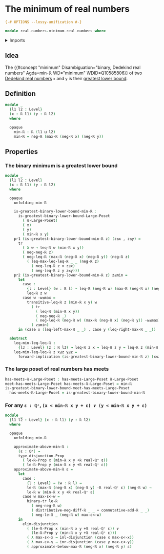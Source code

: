 # The minimum of real numbers

```agda
{-# OPTIONS --lossy-unification #-}

module real-numbers.minimum-real-numbers where
```

<details><summary>Imports</summary>

```agda
open import elementary-number-theory.positive-rational-numbers

open import foundation.binary-transport
open import foundation.dependent-pair-types
open import foundation.disjunction
open import foundation.empty-types
open import foundation.identity-types
open import foundation.logical-equivalences
open import foundation.transport-along-identifications
open import foundation.universe-levels

open import order-theory.greatest-lower-bounds-large-posets
open import order-theory.large-meet-semilattices

open import real-numbers.addition-real-numbers
open import real-numbers.dedekind-real-numbers
open import real-numbers.difference-real-numbers
open import real-numbers.inequality-real-numbers
open import real-numbers.maximum-real-numbers
open import real-numbers.negation-real-numbers
open import real-numbers.rational-real-numbers
open import real-numbers.strict-inequality-real-numbers
```

</details>

## Idea

The
{{#concept "minimum" Disambiguation="binary, Dedekind real numbers" Agda=min-ℝ WD="minimum" WDID=Q10585806}}
of two [Dedekind real numbers](real-numbers.dedekind-real-numbers.md) `x` and
`y` is their
[greatest lower bound](order-theory.greatest-lower-bounds-large-posets.md).

## Definition

```agda
module _
  {l1 l2 : Level}
  (x : ℝ l1) (y : ℝ l2)
  where

  opaque
    min-ℝ : ℝ (l1 ⊔ l2)
    min-ℝ = neg-ℝ (max-ℝ (neg-ℝ x) (neg-ℝ y))
```

## Properties

### The binary minimum is a greatest lower bound

```agda
module _
  {l1 l2 : Level}
  (x : ℝ l1) (y : ℝ l2)
  where

  opaque
    unfolding min-ℝ

    is-greatest-binary-lower-bound-min-ℝ :
      is-greatest-binary-lower-bound-Large-Poset
        ( ℝ-Large-Poset)
        ( x)
        ( y)
        ( min-ℝ x y)
    pr1 (is-greatest-binary-lower-bound-min-ℝ z) (z≤x , z≤y) =
      tr
        ( λ w → leq-ℝ w (min-ℝ x y))
        ( neg-neg-ℝ z)
        ( neg-leq-ℝ (max-ℝ (neg-ℝ x) (neg-ℝ y)) (neg-ℝ z)
          ( leq-max-leq-leq-ℝ _ _ (neg-ℝ z)
            ( neg-leq-ℝ z x z≤x)
            ( neg-leq-ℝ z y z≤y)))
    pr2 (is-greatest-binary-lower-bound-min-ℝ z) z≤min =
      let
        case :
          {l : Level} (w : ℝ l) → leq-ℝ (neg-ℝ w) (max-ℝ (neg-ℝ x) (neg-ℝ y)) →
          leq-ℝ z w
        case w -w≤max =
          transitive-leq-ℝ z (min-ℝ x y) w
            ( tr
              ( leq-ℝ (min-ℝ x y))
              ( neg-neg-ℝ _)
              ( neg-leq-ℝ (neg-ℝ w) (max-ℝ (neg-ℝ x) (neg-ℝ y)) -w≤max))
            ( z≤min)
      in (case x (leq-left-max-ℝ _ _) , case y (leq-right-max-ℝ _ _))

  abstract
    leq-min-leq-leq-ℝ :
      {l3 : Level} (z : ℝ l3) → leq-ℝ z x → leq-ℝ z y → leq-ℝ z (min-ℝ x y)
    leq-min-leq-leq-ℝ z x≤z y≤z =
      forward-implication (is-greatest-binary-lower-bound-min-ℝ z) (x≤z , y≤z)
```

### The large poset of real numbers has meets

```agda
has-meets-ℝ-Large-Poset : has-meets-Large-Poset ℝ-Large-Poset
meet-has-meets-Large-Poset has-meets-ℝ-Large-Poset = min-ℝ
is-greatest-binary-lower-bound-meet-has-meets-Large-Poset
  has-meets-ℝ-Large-Poset = is-greatest-binary-lower-bound-min-ℝ
```

### For any `ε : ℚ⁺`, `(x < min-ℝ x y + ε) ∨ (y < min-ℝ x y + ε)`

```agda
module _
  {l1 l2 : Level} (x : ℝ l1) (y : ℝ l2)
  where

  opaque
    unfolding min-ℝ

    approximate-above-min-ℝ :
      (ε : ℚ⁺) →
      type-disjunction-Prop
        ( le-ℝ-Prop x (min-ℝ x y +ℝ real-ℚ⁺ ε))
        ( le-ℝ-Prop y (min-ℝ x y +ℝ real-ℚ⁺ ε))
    approximate-above-min-ℝ ε =
      let
        case :
          {l : Level} → (w : ℝ l) →
          le-ℝ (max-ℝ (neg-ℝ x) (neg-ℝ y) -ℝ real-ℚ⁺ ε) (neg-ℝ w) →
          le-ℝ w (min-ℝ x y +ℝ real-ℚ⁺ ε)
        case w max-ε<-w =
          binary-tr le-ℝ
            ( neg-neg-ℝ w)
            ( distributive-neg-diff-ℝ _ _ ∙ commutative-add-ℝ _ _)
            ( neg-le-ℝ _ (neg-ℝ w) max-ε<-w)
      in
        elim-disjunction
          ( (le-ℝ-Prop x (min-ℝ x y +ℝ real-ℚ⁺ ε)) ∨
            (le-ℝ-Prop y (min-ℝ x y +ℝ real-ℚ⁺ ε)))
          ( λ max-ε<-x → inl-disjunction (case x max-ε<-x))
          ( λ max-ε<-y → inr-disjunction (case y max-ε<-y))
          ( approximate-below-max-ℝ (neg-ℝ x) (neg-ℝ y) ε)
```
